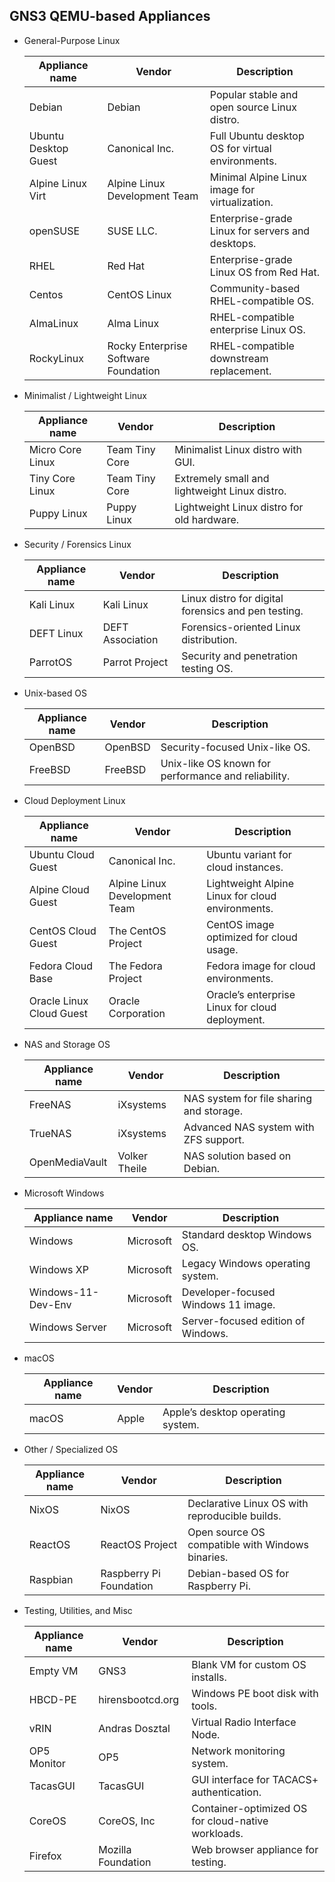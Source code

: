 
## GNS3 QEMU-based Appliances

- General-Purpose Linux

    | Appliance name       | Vendor                               | Description                                      |
    |----------------------|--------------------------------------|--------------------------------------------------|
    | Debian               | Debian                               | Popular stable and open source Linux distro.     |
    | Ubuntu Desktop Guest | Canonical Inc.                       | Full Ubuntu desktop OS for virtual environments. |
    | Alpine Linux Virt    | Alpine Linux Development Team        | Minimal Alpine Linux image for virtualization.   |
    | openSUSE             | SUSE LLC.                            | Enterprise-grade Linux for servers and desktops. |
    | RHEL                 | Red Hat                              | Enterprise-grade Linux OS from Red Hat.          |
    | Centos               | CentOS Linux                         | Community-based RHEL-compatible OS.              |
    | AlmaLinux            | Alma Linux                           | RHEL-compatible enterprise Linux OS.             |
    | RockyLinux           | Rocky Enterprise Software Foundation | RHEL-compatible downstream replacement.          |

- Minimalist / Lightweight Linux

    | Appliance name     | Vendor            | Description                                   |
    |--------------------|-------------------|-----------------------------------------------|
    | Micro Core Linux   | Team Tiny Core    | Minimalist Linux distro with GUI.             |
    | Tiny Core Linux    | Team Tiny Core    | Extremely small and lightweight Linux distro. |
    | Puppy Linux        | Puppy Linux       | Lightweight Linux distro for old hardware.    |

- Security / Forensics Linux

    | Appliance name   | Vendor           | Description                                         |
    |------------------|------------------|-----------------------------------------------------|
    | Kali Linux       | Kali Linux       | Linux distro for digital forensics and pen testing. |
    | DEFT Linux       | DEFT Association | Forensics-oriented Linux distribution.              |
    | ParrotOS         | Parrot Project   | Security and penetration testing OS.                |

- Unix-based OS

    | Appliance name   | Vendor       | Description                                         |
    |------------------|--------------|-----------------------------------------------------|
    | OpenBSD          | OpenBSD      | Security-focused Unix-like OS.                      |
    | FreeBSD          | FreeBSD      | Unix-like OS known for performance and reliability. |

- Cloud Deployment Linux

    | Appliance name           | Vendor                           | Description                                      |
    |--------------------------|----------------------------------|--------------------------------------------------|
    | Ubuntu Cloud Guest       | Canonical Inc.                   | Ubuntu variant for cloud instances.              |
    | Alpine Cloud Guest       | Alpine Linux Development Team    | Lightweight Alpine Linux for cloud environments. |
    | CentOS Cloud Guest       | The CentOS Project               | CentOS image optimized for cloud usage.          |
    | Fedora Cloud Base        | The Fedora Project               | Fedora image for cloud environments.             |
    | Oracle Linux Cloud Guest | Oracle Corporation               | Oracle’s enterprise Linux for cloud deployment.  |

- NAS and Storage OS

    | Appliance name | Vendor        | Description                              |
    |----------------|---------------|------------------------------------------|
    | FreeNAS        | iXsystems     | NAS system for file sharing and storage. |
    | TrueNAS        | iXsystems     | Advanced NAS system with ZFS support.    |
    | OpenMediaVault | Volker Theile | NAS solution based on Debian.            |

- Microsoft Windows

    | Appliance name       | Vendor     | Description                         |
    |----------------------|------------|-------------------------------------|
    | Windows              | Microsoft  | Standard desktop Windows OS.        |
    | Windows XP           | Microsoft  | Legacy Windows operating system.    |
    | Windows-11-Dev-Env   | Microsoft  | Developer-focused Windows 11 image. |
    | Windows Server       | Microsoft  | Server-focused edition of Windows.  |

- macOS

    | Appliance name   | Vendor     | Description                         |
    |------------------|------------|-------------------------------------|
    | macOS            | Apple      | Apple’s desktop operating system.   |

- Other / Specialized OS

    | Appliance name   | Vendor                  | Description                                      |
    |------------------|-------------------------|--------------------------------------------------|
    | NixOS            | NixOS                   | Declarative Linux OS with reproducible builds.   |
    | ReactOS          | ReactOS Project         | Open source OS compatible with Windows binaries. |
    | Raspbian         | Raspberry Pi Foundation | Debian-based OS for Raspberry Pi.                |

- Testing, Utilities, and Misc

    | Appliance name    | Vendor              | Description                                        |
    |-------------------|---------------------|----------------------------------------------------|
    | Empty VM          | GNS3                | Blank VM for custom OS installs.                   |
    | HBCD-PE           | hirensbootcd.org    | Windows PE boot disk with tools.                   |
    | vRIN              | Andras Dosztal      | Virtual Radio Interface Node.                      |
    | OP5 Monitor       | OP5                 | Network monitoring system.                         |
    | TacasGUI          | TacasGUI            | GUI interface for TACACS+ authentication.          |
    | CoreOS            | CoreOS, Inc         | Container-optimized OS for cloud-native workloads. |
    | Firefox           | Mozilla Foundation  | Web browser appliance for testing.                 |

